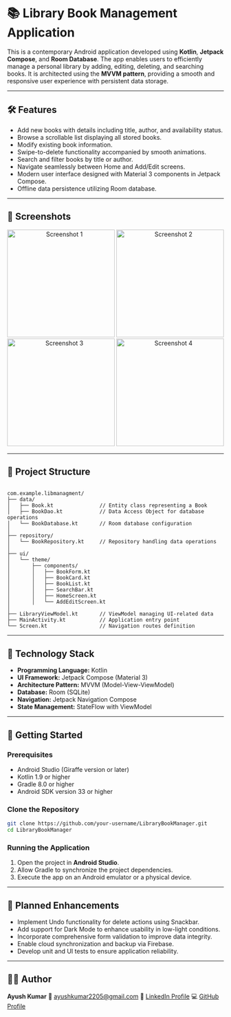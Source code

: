 # 📚 Library Book Management Application

This is a contemporary Android application developed using **Kotlin**, **Jetpack Compose**, and **Room Database**. The app enables users to efficiently manage a personal library by adding, editing, deleting, and searching books. It is architected using the **MVVM pattern**, providing a smooth and responsive user experience with persistent data storage.

---

## 🛠️ Features

- Add new books with details including title, author, and availability status.
- Browse a scrollable list displaying all stored books.
- Modify existing book information.
- Swipe-to-delete functionality accompanied by smooth animations.
- Search and filter books by title or author.
- Navigate seamlessly between Home and Add/Edit screens.
- Modern user interface designed with Material 3 components in Jetpack Compose.
- Offline data persistence utilizing Room database.

---

## 📸 Screenshots

<p align="center">
  <img src="https://github.com/user-attachments/assets/a37069f4-7d1c-499e-9e1d-04103f272cc8" width="250" alt="Screenshot 1" />
  <img src="https://github.com/user-attachments/assets/87e15795-1c74-46fa-be03-30808f7760cb" width="250" alt="Screenshot 2" />
  <img src="https://github.com/user-attachments/assets/53fb8fab-cb28-4fca-9fb1-081cc592e6cd" width="250" alt="Screenshot 3" />
  <img src="https://github.com/user-attachments/assets/7cc7ab2e-6ae1-485c-b613-f3929f7e33ba" width="250" alt="Screenshot 4" />
</p>

---

## 📂 Project Structure

```

com.example.libmanagment/
├── data/
│   ├── Book.kt               // Entity class representing a Book
│   ├── BookDao.kt            // Data Access Object for database operations
│   └── BookDatabase.kt       // Room database configuration
│
├── repository/
│   └── BookRepository.kt     // Repository handling data operations
│
├── ui/
│   └── theme/
│       ├── components/
│       │   ├── BookForm.kt
│       │   ├── BookCard.kt
│       │   ├── BookList.kt
│       │   ├── SearchBar.kt
│       │   ├── HomeScreen.kt
│       │   └── AddEditScreen.kt
│
├── LibraryViewModel.kt       // ViewModel managing UI-related data
├── MainActivity.kt           // Application entry point
└── Screen.kt                 // Navigation routes definition

````

---

## 🧠 Technology Stack

- **Programming Language:** Kotlin  
- **UI Framework:** Jetpack Compose (Material 3)  
- **Architecture Pattern:** MVVM (Model-View-ViewModel)  
- **Database:** Room (SQLite)  
- **Navigation:** Jetpack Navigation Compose  
- **State Management:** StateFlow with ViewModel  

---

## 🚀 Getting Started

### Prerequisites

- Android Studio (Giraffe version or later)  
- Kotlin 1.9 or higher  
- Gradle 8.0 or higher  
- Android SDK version 33 or higher  

### Clone the Repository

```bash
git clone https://github.com/your-username/LibraryBookManager.git
cd LibraryBookManager
````

### Running the Application

1. Open the project in **Android Studio**.
2. Allow Gradle to synchronize the project dependencies.
3. Execute the app on an Android emulator or a physical device.

---

## 📌 Planned Enhancements

* Implement Undo functionality for delete actions using Snackbar.
* Add support for Dark Mode to enhance usability in low-light conditions.
* Incorporate comprehensive form validation to improve data integrity.
* Enable cloud synchronization and backup via Firebase.
* Develop unit and UI tests to ensure application reliability.

---

## 🙋‍♂️ Author

**Ayush Kumar**
📧 [ayushkumar2205@gmail.com](mailto:ayushkumar2205@gmail.com)
🔗 [LinkedIn Profile](https://linkedin.com/in/ayush-kumar-a2880a258)
💻 [GitHub Profile](https://github.com/ayushsingh-22)

